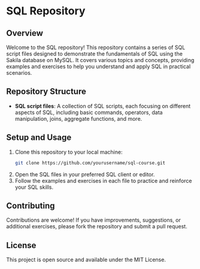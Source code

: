 # SQL Repository

## Overview
Welcome to the SQL repository! This repository contains a series of SQL script files designed to demonstrate the fundamentals of SQL using the Sakila database on MySQL. It covers various topics and concepts, providing examples and exercises to help you understand and apply SQL in practical scenarios.

## Repository Structure
- **SQL script files**: A collection of SQL scripts, each focusing on different aspects of SQL, including basic commands, operators, data manipulation, joins, aggregate functions, and more.

## Setup and Usage
1. Clone this repository to your local machine:
   ```bash
   git clone https://github.com/yourusername/sql-course.git
   ```
2. Open the SQL files in your preferred SQL client or editor.
3. Follow the examples and exercises in each file to practice and reinforce your SQL skills.

## Contributing
Contributions are welcome! If you have improvements, suggestions, or additional exercises, please fork the repository and submit a pull request.

## License
This project is open source and available under the MIT License.